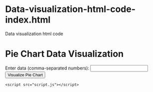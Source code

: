 # Data-visualization-html-code-index.html
Data visualization html code
<!DOCTYPE html>
<html>
<head>
    <title>Pie Chart Data Visualization</title>
    <script src="https://cdn.jsdelivr.net/npm/chart.js"></script>
    <link rel="stylesheet" type="text/css" href="styles.css">
</head>
<body>
    <h1>Pie Chart Data Visualization</h1>
    <form id="dataForm">
        <label for="dataInput">Enter data (comma-separated numbers):</label>
        <input type="text" id="dataInput" name="dataInput" required>
        <button type="submit">Visualize Pie Chart</button>
    </form>
    <div class="chart-container">
        <canvas id="pieChart"></canvas>
    </div>

    <script src="script.js"></script>
</body>
</html>
